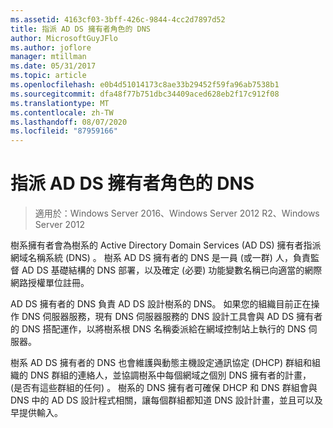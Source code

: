 ```yaml
---
ms.assetid: 4163cf03-3bff-426c-9844-4cc2d7897d52
title: 指派 AD DS 擁有者角色的 DNS
author: MicrosoftGuyJFlo
ms.author: joflore
manager: mtillman
ms.date: 05/31/2017
ms.topic: article
ms.openlocfilehash: e0b4d51014173c8ae33b29452f59fa96ab7538b1
ms.sourcegitcommit: dfa48f77b751dbc34409aced628eb2f17c912f08
ms.translationtype: MT
ms.contentlocale: zh-TW
ms.lasthandoff: 08/07/2020
ms.locfileid: "87959166"
---
```

# <a name="assigning-the-dns-for-ad-ds-owner-role"></a>指派 AD DS 擁有者角色的 DNS

>適用於：Windows Server 2016、Windows Server 2012 R2、Windows Server 2012

樹系擁有者會為樹系的 Active Directory Domain Services (AD DS) 擁有者指派網域名稱系統 (DNS) 。 樹系 AD DS 擁有者的 DNS 是一員 (或一群) 人，負責監督 AD DS 基礎結構的 DNS 部署，以及確定 (必要) 功能變數名稱已向適當的網際網路授權單位註冊。

AD DS 擁有者的 DNS 負責 AD DS 設計樹系的 DNS。 如果您的組織目前正在操作 DNS 伺服器服務，現有 DNS 伺服器服務的 DNS 設計工具會與 AD DS 擁有者的 DNS 搭配運作，以將樹系根 DNS 名稱委派給在網域控制站上執行的 DNS 伺服器。

樹系 AD DS 擁有者的 DNS 也會維護與動態主機設定通訊協定 (DHCP) 群組和組織的 DNS 群組的連絡人，並協調樹系中每個網域之個別 DNS 擁有者的計畫， (是否有這些群組的任何) 。 樹系的 DNS 擁有者可確保 DHCP 和 DNS 群組會與 DNS 中的 AD DS 設計程式相關，讓每個群組都知道 DNS 設計計畫，並且可以及早提供輸入。




